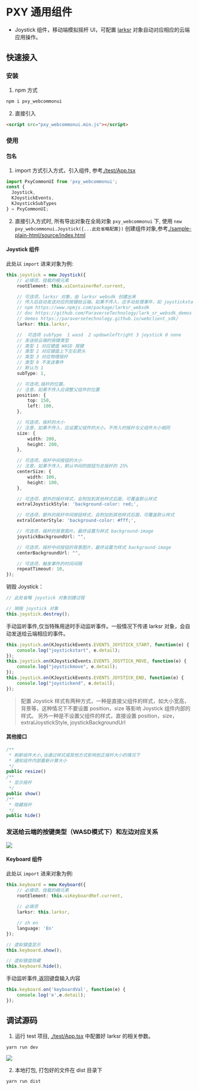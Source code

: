 # PXY 通用组件

* Joystick 组件，移动端模拟摇杆 UI，可配置 [larksr](https://www.npmjs.com/package/larksr_websdk) 对象自动对应相应的云端应用操作。

## 快速接入

### 安装

1. npm 方式

```cmd
npm i pxy_webcommonui
```

2. 直接引入

```html
<script src="pxy_webcommonui.min.js"></script>
```

### 使用

#### 包名

1. import 方式引入方式，引入组件, 参考[./test/App.tsx](./test/App.tsx)

```typescript
import PxyCommonUI from 'pxy_webcommonui';
const { 
  Joystick, 
  KJoystickEvents,
  KJoystickSubTypes
} = PxyCommonUI;
```

2. 直接引入方式时, 所有导出对象在全局对象 `pxy_webcommonui` 下, 使用 `new pxy_webcommonui.Joystick({...此处省略配置})` 创建组件对象,参考[./sample-plain-html/source/index.html](./sample-plain-html/source/index.html)

#### Joystick 组件

此处以 `import` 进来对象为例:

```typescript
this.joystick = new Joystick({
    // 必填项，挂载的根元素
    rootElement: this.uiContainerRef.current, 

    // 可选项，larksr 对象，由 larksr websdk 创建出来
    // 传入后自动发送对应的按键给云端。如果不传入，应手动处理事件，如 joystickstart joystickmove joystickend
    // npm https://www.npmjs.com/package/larksr_websdk
    // doc https://github.com/ParaverseTechnology/lark_sr_websdk_demos
    // demos https://paraversetechnology.github.io/webclient_sdk/
    larksr: this.larksr,

    //  可选项 subType  1 wasd  2 updownleftright 3 joystick 0 none
    // 发送给云端的按键类型
    // 类型 1 对应键盘 WASD 按键
    // 类型 2 对应键盘上下左右箭头
    // 类型 3 对应物理摇杆
    // 类型 0 不发送事件
    // 默认为 1
    subType: 1,

    // 可选项,摇杆的位置。
    // 注意，如果不传入应调整父组件的位置
    position: {
        top: 150,
        left: 100,
    },

    // 可选项，摇杆的大小
    // 注意，如果不传入，应设置父组件的大小。不传入时摇杆与父组件大小相同
    size: {
        width: 200, 
        height: 200,
    },

    // 可选项，摇杆中间按钮的大小
    // 注意，如果不传入，默认中间的按钮为总摇杆的 25%
    centerSize: {
        width: 100,
        height: 100,
    },

    // 可选项，额外的摇杆样式，会附加到其他样式后面，可覆盖默认样式
    extralJoystickStyle: 'background-color: red;',

    // 可选项，额外的摇杆中间按钮样式，会附加到其他样式后面，可覆盖默认样式
    extralCenterStyle: 'background-color: #fff;',

    // 可选项，摇杆的背景图片。最终设置为样式 background-image
    joystickBackgroundUrl: "",

    // 可选项，摇杆中间按钮的背景图片，最终设置为样式 background-image
    centerBackgroundUrl: "",

    // 可选项，触发事件的时间间隔
    repeatTimeout: 10,
});
```

销毁 Joystick：

```typescript
// 此处省略 joystick 对象创建过程

// 销毁 joystick 对象
this.joystick.destroy();
```

手动监听事件,仅当特殊用途时手动监听事件。一般情况下传递 larksr 对象，会自动发送给云端相应的事件。

```typescript
this.joystick.on(KJoystickEvents.EVENTS_JOYSTICK_START, function(e) {
    console.log("joystickstart", e.detail);
});
this.joystick.on(KJoystickEvents.EVENTS_JOSYTICK_MOVE, function(e) {
    console.log("joystickmove", e.detail);
});
this.joystick.on(KJoystickEvents.EVENTS_JOYSTICK_END, function(e) {
    console.log("joystickend", e.detail);
});
```

> 配置 Joystick 样式有两种方式，一种是直接父组件的样式，如大小宽高，背景等，这种情况下不要设置 position，size 等影响 Joystick 组件内部的样式。
> 另外一种是不设置父组件的样式，直接设置 position，size，extralJoystickStyle, joystickBackgroundUrl

#### 其他接口

```typescript
/**
 * 刷新组件大小,当通过样式或其他方式影响到正摇杆大小的情况下
 * 通知组件内部重新计算大小
 */
public resize()
/**
 * 显示摇杆
 */
public show()
/**
 * 隐藏摇杆
 */
public hide()
```

### 发送给云端的按键类型（WASD模式下）和左边对应关系

![](./doc/wasd.png)

#### Keyboard 组件

此处以 `import` 进来对象为例:

```typescript
this.keyboard = new Keyboard({
    // 必填项，挂载的根元素
    rootElement: this.uiKeyboardRef.current, 
    
    // 必填项
    larksr: this.larksr,

    // zh en
    language: 'En'
});
```


```typescript
// 虚拟键盘显示
this.keyboard.show();

// 虚拟键盘隐藏
this.keyboard.hide();
```

手动监听事件,返回键盘输入内容

```typescript
this.keyboard.on('keyboardVal', function(e) {
    console.log('e',e.detail);
});
```


## 调试源码

1. 运行 test 项目, [./test/App.tsx](./test/App.tsx) 中配置好 larksr 的相关参数。

```bash
yarn run dev
```

![](./doc/test.png)

2. 本地打包, 打包好的文件在 dist 目录下

```bash
yarn run dist
```
